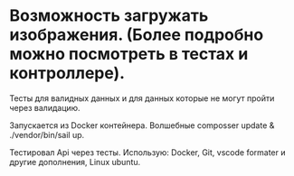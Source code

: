 <h1>Возможность загружать изображения. (Более подробно можно посмотреть в тестах и контроллере).</h1>

Тесты для валидных данных и для данных которые не могут пройти через валидацию.

Запускается из Docker контейнера. Волшебные  composser update & ./vendor/bin/sail up.





Тестировал Api через тесты. Использую: Docker, Git, vscode formater и другие дополнения, Linux ubuntu. 

